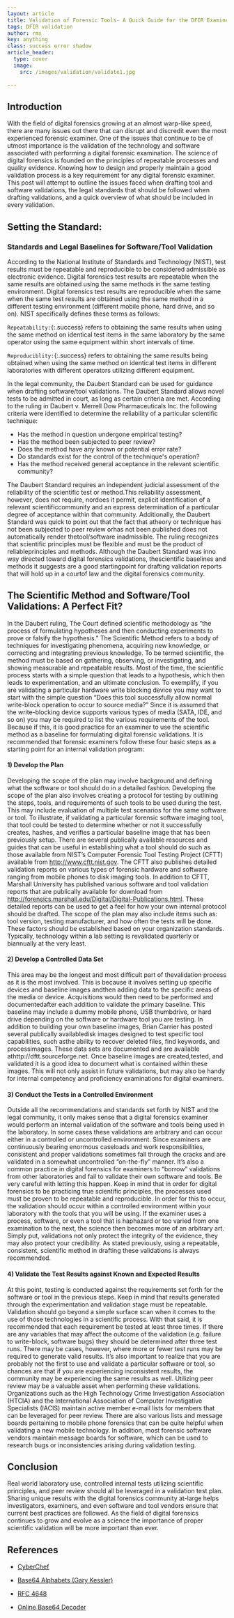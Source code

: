 ```yaml
---
layout: article
title: Validation of Forensic Tools- A Quick Guide for the DFIR Examiner
tags: DFIR validation
author: rms
key: anything
class: success error shadow
article_header:
  type: cover
  image:
    src: /images/validation/validate1.jpg 
    
---
```

## **Introduction**
With the field of digital forensics growing at an almost warp-like speed, there are many issues out there that can disrupt and discredit even the most experienced forensic examiner.  One of the issues that continue to be of utmost importance is the validation of the technology and software associated with performing a digital forensic examination.  The science of digital forensics is founded on the principles of repeatable processes and quality evidence.  Knowing how to design and properly maintain a good validation process is a key requirement for any digital forensic examiner.   This post will attempt to outline the issues faced when drafting tool and software validations, the legal standards that should be followed when drafting validations, and a quick overview of what should be included in every validation. 

## Setting the Standard: 
### Standards and Legal Baselines for Software/Tool Validation
According to the National Institute of Standards and Technology (NIST), test results must be repeatable and reproducible to be considered admissible as electronic evidence.  Digital forensics test results are repeatable when the same results are obtained using the same methods in the same testing environment. Digital forensics test results are reproducible when the same when the same test results are obtained using the same method in a different testing environment (different mobile phone, hard drive, and so on).  NIST specifically defines these terms as follows: 

`Repeatability:`{:.success}
refers to obtaining the same results when using the same method on identical test items in the same laboratory by the same operator using the same equipment within short intervals of time. 

`Reproduciblity:`{:.success}
refers to obtaining the same results being obtained when using the same method on identical test items in different laboratories with different operators utilizing different equipment.     

In the legal community, the Daubert Standard can be used for guidance when drafting software/tool validations. The Daubert
Standard allows novel tests to be admitted in court, as long as certain criteria are met. According to the ruling in Daubert v.
Merrell Dow Pharmaceuticals Inc. the following criteria were identified to determine the reliability of a particular scientific
technique:
* Has the method in question undergone empirical testing?
* Has the method been subjected to peer review?
* Does the method have any known or potential error rate?
* Do standards exist for the control of the technique's operation?
* Has the method received general acceptance in the relevant scientific community?

The Daubert Standard requires an independent judicial assessment of the reliability of the scientific test or method.This reliability assessment, however, does not require, nordoes it permit, explicit identification of a relevant scientificcommunity and an express determination of a particular degree of acceptance within that community. Additionally, the Daubert Standard was quick to point out that the fact that atheory or technique has not been subjected to peer review orhas not been published does not automatically render thetool/software inadmissible. The ruling recognizes that scientific principles must be flexible and must be the product of reliableprinciples and methods. Although the Daubert Standard was inno way directed toward digital forensics validations, thescientific baselines and methods it suggests are a good startingpoint for drafting validation reports that will hold up in a courtof law and the digital forensics community. 

## The Scientific Method and Software/Tool Validations: A Perfect Fit?
In the Daubert ruling, The Court defined scientific methodology as “the process of formulating hypotheses and then conducting experiments to prove or falsify the hypothesis.” The Scientific Method refers to a body of techniques for investigating phenomena, acquiring new knowledge, or correcting and integrating previous knowledge. To be termed scientific, the method must be based on gathering, observing, or investigating, and showing measurable and repeatable results. Most of the time, the scientific process starts with a simple question that leads to a hypothesis, which then leads to experimentation, and an ultimate conclusion. To exemplify, if you are validating a particular hardware write blocking device you may want to start with the simple question “Does this tool successfully allow normal write-block operation to occur to source media?” Since it is assumed that the write-blocking device supports various types of media (SATA, IDE, and so on)
you may be required to list the various requirements of the tool. Because if this, it is good practice for an examiner to use the scientific method as a baseline for formulating digital forensic validations. It is recommended that forensic examiners follow these four basic steps as a starting point for an internal validation program:

#### 1) Develop the Plan
Developing the scope of the plan may involve background and defining what the software or tool should do in a detailed fashion. Developing the scope of the plan also involves creating a protocol for testing by outlining the steps, tools, and requirements of such tools to be used during the test. This may include evaluation of multiple test scenarios for the same software or tool. To illustrate, if validating a particular forensic software imaging tool, that tool could be tested to determine whether or not it successfully creates, hashes, and verifies a particular baseline image that has been previously setup. There are several publically available resources and guides that can be useful in establishing what a tool should do such as those available from NIST’s Computer Forensic Tool Testing Project (CFTT) available from http://www.cftt.nist.gov. The CFTT also publishes detailed validation reports on various types of forensic hardware and software ranging from mobile phones to disk imaging tools. In addition to CFTT, Marshall University has published various software and tool validation reports that are publically available for download from http://forensics.marshall.edu/Digital/Digital-Publications.html. These detailed reports can be used to get a feel for how your own internal protocol should be drafted. The scope of the plan may also include items such as: tool version, testing manufacturer, and how often the tests will be done. These factors should be established based on your organization standards. Typically, technology within a lab setting is revalidated quarterly or biannually at the very least.

#### 2) Develop a Controlled Data Set
This area may be the longest and most difficult part of thevalidation process as it is the most involved. This is because it involves setting up specific devices and baseline images andthen adding data to the specific areas of the media or device. Acquisitions would then need to be performed and documentedafter each addition to validate the primary baseline. This baseline may include a dummy mobile phone, USB thumbdrive, or hard drive depending on the software or hardware tool you are testing. In addition to building your own baseline images, Brian Carrier has posted several publically availabledisk images designed to test specific tool capabilities, such asthe ability to recover deleted files, find keywords, and processimages. These data sets are documented and are available athttp://dftt.sourceforge.net. Once baseline images are created,tested, and validated it is a good idea to document what is contained within these images. This will not only assist in future validations, but may also be handy for internal competency and proficiency examinations for digital examiners.

#### 3) Conduct the Tests in a Controlled Environment
Outside all the recommendations and standards set forth by NIST and the legal community, it only makes sense that a digital forensics examiner would perform an internal validation of the software and tools being used in the laboratory. In some cases these validations are arbitrary and can occur either in a controlled or uncontrolled environment. Since examiners are continuously bearing enormous caseloads and work responsibilities, consistent and proper validations sometimes fall through the cracks and are validated in a somewhat uncontrolled “on-the-fly” manner. It’s also a common practice in digital forensics for examiners to “borrow” validations from other laboratories and fail to validate their own software and tools. Be very careful with letting this happen. Keep in mind that in order for digital forensics to be practicing true scientific principles, the processes used must be proven to be repeatable and reproducible. In order for this to occur, the validation should occur within a controlled environment within your laboratory with the tools that you will be using. If the examiner uses a process, software, or even a tool that is haphazard or too varied from one examination to the next, the science then becomes more of an arbitrary art. Simply put, validations not only protect the integrity of the evidence, they may also protect your credibility. As stated previously, using a repeatable, consistent, scientific method in drafting these validations is always recommended.

#### 4) Validate the Test Results against Known and Expected Results
At this point, testing is conducted against the requirements set forth for the software or tool in the previous steps. Keep in mind that results generated through the experimentation and validation stage must be repeatable. Validation should go beyond a simple surface scan when it comes to the use of those technologies in a scientific process. With that said, it is recommended that each requirement be tested at least three times. If there are any variables that may affect the outcome of the validation (e.g. failure to write-block, software bugs) they should be determined after three test runs. There may be cases, however, where more or fewer test runs may be required to generate valid results. It’s also important to realize that you are probably not the first to use and validate a particular software or tool, so chances are that if you are experiencing inconsistent results, the community may be experiencing the same results as well. Utilizing peer review may be a valuable asset when performing these validations. Organizations such as the High Technology Crime Investigation Association (HTCIA) and the International Association of Computer Investigative Specialists (IACIS) maintain active member e-mail lists for members that can be leveraged for peer review. There are also various lists and message boards pertaining to mobile phone forensics that can be quite helpful when validating a new mobile technology. In addition, most forensic software vendors maintain message boards for software, which can be used to research bugs or inconsistencies arising during validation testing.

## Conclusion
Real world laboratory use, controlled internal tests utilizing scientific principles, and peer review should all be leveraged in a validation test plan. Sharing unique results with the digital forensics community at-large helps investigators, examiners, and even software and tool vendors ensure that current best practices are followed. As the field of digital forensics continues to grow and evolve as a science the importance of proper scientific validation will be more important than ever.

## References

* [CyberChef](https://gchq.github.io/CyberChef/)

* [Base64 Alphabets (Gary Kessler)](https://www.garykessler.net/library/base64.html)

* [RFC 4648](https://www.rfc-editor.org/rfc/rfc4648.txt)

* [Online Base64 Decoder](https://www.base64decode.org/)

<!--more-->
